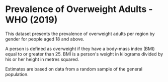 # Prevalence of Overweight Adults - WHO (2019)

This dataset presents the prevalence of overweight adults per region by gender for people aged 18 and above.

A person is defined as overweight if they have a body-mass index (BMI) equal to or greater than 25. BMI is a person's weight in kilograms divided by his or her height in metres squared.

Estimates are based on data from a random sample of the general population.